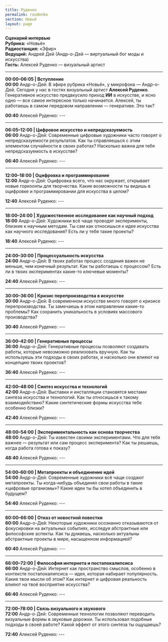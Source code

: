 ```yaml
---
title: Руденко
permalink: roudenko
section: Новьё
layout: page
---
```


**Сценарий интервью**  
**Рубрика:** «Новьё»  
**Радиостанция:** «Эфир»  
**Ведущий:** Андрей Дей (Андр-о-Дей — виртуальный бог моды и искусства)  
**Гость:** Алексей Руденко — визуальный артист  

---

**00:00–06:05 | Вступление**  
**00:00** Андр-о-Дей: В эфире рубрика «Новьё», у микрофона — Андр-о-Дей. Сегодня у нас в гостях визуальный артист **Алексей Руденко**. Генеративное искусство предвкусило приход **ИИ** в искусстве, и ясно одно — все самое интересное только начинается. Алексей, ты работаешь в самом передовом направлении — генеративе. Это так?  

**00:40** Алексей Руденко: ---  

---

**06:05–12:00 | Цифровое искусство и непредсказуемость**  
**06:00** Андр-о-Дей: Современные цифровые художники часто говорят о непредсказуемости результатов. Как ты справляешься с этим элементом случайности в своих работах? Насколько важна для тебя непредсказуемость в искусстве?

**06:40** Алексей Руденко: ---  

---

**12:00–18:00 | Оцифровка и программирование**  
**12:00** Андр-о-Дей: Оцифровка всего, что нас окружает, открывает новые горизонты для творчества. Какие возможности ты видишь в оцифровке и программировании для искусства в целом?

**12:40** Алексей Руденко: ---  

---

**18:00–24:00 | Художественное исследование как научный подход**  
**18:00** Андр-о-Дей: Художники всё чаще проводят эксперименты, близкие к научным методам. Ты сам как относишься к идее искусства как научного исследования? Есть ли у тебя такие проекты?

**18:40** Алексей Руденко: ---  

---

**24:00–30:00 | Процессуальность искусства**  
**24:00** Андр-о-Дей: В твоих работах процесс создания важен не меньше, чем конечный результат. Как ты работаешь с процессом? Есть ли в твоих экспериментах какие-то ключевые моменты?

**24:40** Алексей Руденко: ---  

---

**30:00–36:00 | Кризис перепроизводства в искусстве**  
**30:00** Андр-о-Дей: В современном искусстве много говорят о кризисе перепроизводства. Ты замечаешь в этом направлении какие-то проблемы? Как сохранить уникальность в условиях массового производства?

**30:40** Алексей Руденко: ---  

---

**36:00–42:00 | Генеративные процессы**  
**36:00** Андр-о-Дей: Генеративные процессы позволяют создавать работы, которые невозможно реализовать вручную. Как ты используешь эти подходы в своих работах, и насколько они влияют на концепцию твоих проектов?

**36:40** Алексей Руденко: ---  

---

**42:00–48:00 | Синтез искусства и технологий**  
**42:00** Андр-о-Дей: Выставки и инсталляции становятся местами синтеза искусства и технологий. Как ты относишься к такому взаимодействию? Какие синтетические формы искусства тебе особенно близки?

**42:40** Алексей Руденко: ---  

---

**48:00–54:00 | Экспериментальность как основа творчества**  
**48:00** Андр-о-Дей: Ты известен своими экспериментами. Что для тебя важнее — результат или сам процесс эксперимента? Как ты решаешь, когда работа готова к показу?

**48:40** Алексей Руденко: ---  

---

**54:00–60:00 | Метапроекты и объединение идей**  
**54:00** Андр-о-Дей: Современные художники всё чаще создают метапроекты. Ты когда-нибудь объединял свои работы в такие «цифровые организмы»? Какие идеи ты бы хотел объединить в будущем?

**54:40** Алексей Руденко: ---  

---

**60:00–66:00 | Отказ от новостной повестки**  
**60:00** Андр-о-Дей: Некоторые художники осознанно отказываются от фокусировки на актуальных событиях, исследуя абстрактные или философские аспекты. Как ты думаешь, насколько актуальны абстрактные проекты в мире, насыщенном информацией?

**60:40** Алексей Руденко: ---  

---

**66:00–72:00 | Философия интернета и постапокалипсиса**  
**66:00** Андр-о-Дей: Интернет как пространство смыслов, особенно в контексте постапокалипсиса — идея, которая набирает популярность. Какие твои мысли об этом? Как интернет и цифровая реальность влияют на твоё восприятие искусства?

**66:40** Алексей Руденко: ---  

---

**72:00–78:00 | Связь визуального и звукового**  
**72:00** Андр-о-Дей: Современные технологии позволяют переводить визуальные формы в звуковые дорожки. Ты использовал подобные подходы в своей работе? Какой эффект от этого синтеза ты ощущаешь?

**72:40** Алексей Руденко: ---

